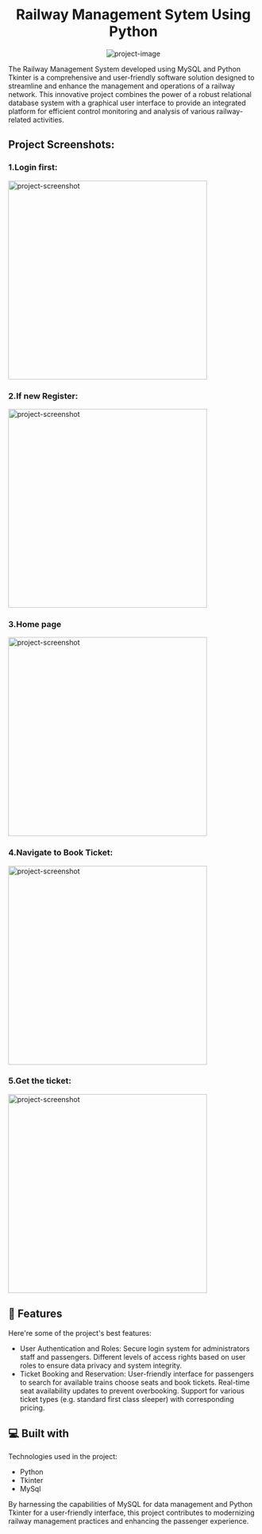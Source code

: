 <h1 align="center" id="title">Railway Management Sytem Using Python</h1>

<p align="center"><img src="https://socialify.git.ci/Sahasraashili06/Railway-Manegement-System-using-Tkinter-and-mySql/image?description=1&amp;descriptionEditable=The%20Railway%20Management%20System%20developed%20using%20MySQL%20and%20Python%20Tkinter%20is%20a%20comprehensive%20and%20user-friendly%20software%20solution.&amp;font=Bitter&amp;forks=1&amp;language=1&amp;logo=https%3A%2F%2Fo.remove.bg%2Fdownloads%2Ffcd6369a-d339-4825-a115-a2931eba8a0a%2FMysql-python-removebg-preview.png&amp;name=1&amp;owner=1&amp;stargazers=1&amp;theme=Light" alt="project-image"></p>

<p id="description">The Railway Management System developed using MySQL and Python Tkinter is a comprehensive and user-friendly software solution designed to streamline and enhance the management and operations of a railway network. This innovative project combines the power of a robust relational database system with a graphical user interface to provide an integrated platform for efficient control monitoring and analysis of various railway-related activities.</p>

<h2>Project Screenshots:</h2>
<h3>1.Login first: </h3>
<img src="https://github.com/Sahasraashili06/Railway-Manegement-System-using-Tkinter-and-mySql/blob/master/railway%20image/login.png" alt="project-screenshot" width="400px" height="400px/">
<h3>2.If new Register: </h3>
<img src="https://github.com/Sahasraashili06/Railway-Manegement-System-using-Tkinter-and-mySql/blob/master/railway%20image/register.png" alt="project-screenshot" width="400px" height="400px/">
<h3>3.Home page </h3>
<img src="https://github.com/Sahasraashili06/Railway-Manegement-System-using-Tkinter-and-mySql/blob/master/railway%20image/home.png" alt="project-screenshot" width="400px" height="400px/">
<h3>4.Navigate to Book Ticket: </h3>
<img src="https://github.com/Sahasraashili06/Railway-Manegement-System-using-Tkinter-and-mySql/blob/master/railway%20image/book%20ticket.png" alt="project-screenshot" width="400px" height="400px/">
<h3>5.Get the ticket: </h3>
<img src="https://github.com/Sahasraashili06/Railway-Manegement-System-using-Tkinter-and-mySql/blob/master/railway%20image/ticket.png" alt="project-screenshot" width="400px" height="400px/">

  
  
<h2>🧐 Features</h2>

Here're some of the project's best features:

*   User Authentication and Roles: Secure login system for administrators staff and passengers. Different levels of access rights based on user roles to ensure data privacy and system integrity.
*   Ticket Booking and Reservation: User-friendly interface for passengers to search for available trains choose seats and book tickets. Real-time seat availability updates to prevent overbooking. Support for various ticket types (e.g. standard first class sleeper) with corresponding pricing.

  
  
<h2>💻 Built with</h2>

Technologies used in the project:

*   Python
*   Tkinter
*   MySql

<p>By harnessing the capabilities of MySQL for data management and Python Tkinter for a user-friendly interface, this project contributes to modernizing railway management practices and enhancing the passenger experience.</p>
